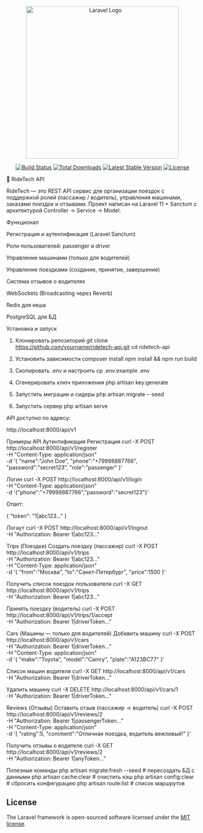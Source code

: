 <p align="center"><a href="https://laravel.com" target="_blank"><img src="https://raw.githubusercontent.com/laravel/art/master/logo-lockup/5%20SVG/2%20CMYK/1%20Full%20Color/laravel-logolockup-cmyk-red.svg" width="400" alt="Laravel Logo"></a></p>

<p align="center">
<a href="https://github.com/laravel/framework/actions"><img src="https://github.com/laravel/framework/workflows/tests/badge.svg" alt="Build Status"></a>
<a href="https://packagist.org/packages/laravel/framework"><img src="https://img.shields.io/packagist/dt/laravel/framework" alt="Total Downloads"></a>
<a href="https://packagist.org/packages/laravel/framework"><img src="https://img.shields.io/packagist/v/laravel/framework" alt="Latest Stable Version"></a>
<a href="https://packagist.org/packages/laravel/framework"><img src="https://img.shields.io/packagist/l/laravel/framework" alt="License"></a>
</p>

🚖 RideTech API

RideTech — это REST API сервис для организации поездок с поддержкой ролей (пассажир / водитель), управления машинами, заказами поездок и отзывами.
Проект написан на Laravel 11 + Sanctum с архитектурой Controller → Service → Model.

 Функционал

  Регистрация и аутентификация (Laravel Sanctum)

  Роли пользователей: passenger и driver

  Управление машинами (только для водителей)

  Управление поездками (создание, принятие, завершение)

  Система отзывов о водителях

  WebSockets (Broadcasting через Reverb)

  Redis для кеша

 PostgreSQL для БД

  Установка и запуск
1. Клонировать репозиторий
git clone https://github.com/yourname/ridetech-api.git
cd ridetech-api

2. Установить зависимости
composer install
npm install && npm run build

3. Скопировать .env и настроить
cp .env.example .env

4. Сгенерировать ключ приложения
php artisan key:generate

5. Запустить миграции и сидеры
php artisan migrate --seed

6. Запустить сервер
php artisan serve


API доступно по адресу:

http://localhost:8000/api/v1

  Примеры API
  Аутентификация
Регистрация
curl -X POST http://localhost:8000/api/v1/register \
  -H "Content-Type: application/json" \
  -d '{
    "name":"John Doe",
    "phone":"+79998887766",
    "password":"secret123",
    "role":"passenger"
  }'

Логин
curl -X POST http://localhost:8000/api/v1/login \
  -H "Content-Type: application/json" \
  -d '{"phone":"+79998887766","password":"secret123"}'


Ответ:

{
  "token": "1|abc123..."
}

Логаут
curl -X POST http://localhost:8000/api/v1/logout \
  -H "Authorization: Bearer 1|abc123..."

  Trips (Поездки)
Создать поездку (пассажир)
curl -X POST http://localhost:8000/api/v1/trips \
  -H "Authorization: Bearer 1|abc123..." \
  -H "Content-Type: application/json" \
  -d '{
    "from":"Москва",
    "to":"Санкт-Петербург",
    "price":1500
  }'

Получить список поездок пользователя
curl -X GET http://localhost:8000/api/v1/trips \
  -H "Authorization: Bearer 1|abc123..."

Принять поездку (водитель)
curl -X POST http://localhost:8000/api/v1/trips/1/accept \
  -H "Authorization: Bearer 1|driverToken..."

 Cars (Машины — только для водителей)
Добавить машину
curl -X POST http://localhost:8000/api/v1/cars \
  -H "Authorization: Bearer 1|driverToken..." \
  -H "Content-Type: application/json" \
  -d '{
    "make":"Toyota",
    "model":"Camry",
    "plate":"A123BC77"
  }'

Список машин водителя
curl -X GET http://localhost:8000/api/v1/cars \
  -H "Authorization: Bearer 1|driverToken..."

Удалить машину
curl -X DELETE http://localhost:8000/api/v1/cars/1 \
  -H "Authorization: Bearer 1|driverToken..."

  Reviews (Отзывы)
Оставить отзыв (пассажир → водитель)
curl -X POST http://localhost:8000/api/v1/reviews/2 \
  -H "Authorization: Bearer 1|passengerToken..." \
  -H "Content-Type: application/json" \
  -d '{
    "rating":5,
    "comment":"Отличная поездка, водитель вежливый!"
  }'

Получить отзывы о водителе
curl -X GET http://localhost:8000/api/v1/reviews/2 \
  -H "Authorization: Bearer 1|anyToken..."



Полезные команды
php artisan migrate:fresh --seed   # пересоздать БД с данными
php artisan cache:clear            # очистить кэш
php artisan config:clear           # сбросить конфигурацию
php artisan route:list             # список маршрутов

## License

The Laravel framework is open-sourced software licensed under the [MIT license](https://opensource.org/licenses/MIT).
